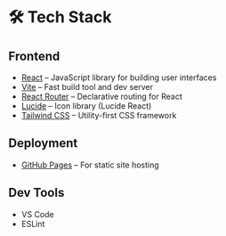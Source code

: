 # 🛠️ Tech Stack

## Frontend
- [React](https://reactjs.org/) – JavaScript library for building user interfaces
- [Vite](https://vitejs.dev/) – Fast build tool and dev server
- [React Router](https://reactrouter.com/) – Declarative routing for React
- [Lucide](https://lucide.dev/) – Icon library (Lucide React)
- [Tailwind CSS](https://tailwindcss.com/) – Utility-first CSS framework

## Deployment
- [GitHub Pages](https://pages.github.com/) – For static site hosting

## Dev Tools
- VS Code
- ESLint
